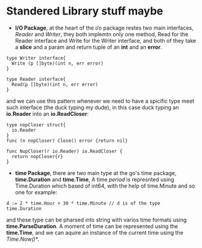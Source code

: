 # Standered Library stuff maybe

* **I/O Package**, at the heart of the i/o package restes two main interfaces, *Reader* and *Writer*, they both
implemtn only one method, Read for the Reader interface and Write for the Writer interface, and both of they take a **slice**
and a param and return tuple of an **int** and an **error**.
```
type Writer interface{
  Write (p []byte)(int n, err error)
}

type Reader interface{
  Read(p []byte)(int n, err error)
}
```
and we can use this pattern whenever we need to have a spicific type meet such interface (the duck typing my dude),
in this case duck typing an **io.Reader** into an **io.ReadCloser**:

```
type nopCloser struct{
  io.Reader
}
func (n nopCloser) Close() error {return nil}

func NupCloser(r io.Reader) io.ReadCloser {
  return nopCloser{r}
}
```

* **time Package**, there are two main type at the go's time package, **time.Duration** and **time.Time**, 
A time *period* is represnted using Time.Duration which based of int64, with the help of time.Minute and so one for example:
```
d := 2 * time.Hour + 30 * time.Minute // d is of the type time.Duration
```
and these type can be pharsed into string with varios time formats using **time.ParseDuration**.
A moment of time can be represented using the **time.Time**, and we can aquire an instance of the current
time using the **Time.Now*()**.
 
 
